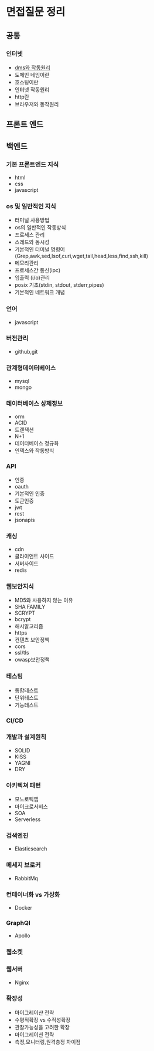 # 면접질문 정리

## 공통 
### 인터넷 
- [dms와 작동원리]()
- 도메인 네임이란
- 호스팅이란
- 인터넷 작동원리
- http란
- 브라우저와 동작원리

## 프론트 엔드 

## 백엔드 


### 기본 프론트엔드 지식
- html
- css
- javascript
### os 및 일반적인 지식
- 터미널 사용방법
- os의 일반적인 작동방식
- 프로세스 관리
- 스레드와 동시성
- 기본적인 터미널 명령어
(Grep,awk,sed,lsof,curi,wget,tail,head,less,find,ssh,kill)
- 메모리관리
- 프로세스간 통신(ipc)
- 입출력 (i/o)관리
- posix 기초(stdin, stdout, stderr,pipes)
- 기본적인 네트워크 개념


### 언어 
- javascript
### 버전관리
- github,git
### 관계형데이터베이스
- mysql
- mongo
### 데이터베이스 상제정보
- orm
- ACID
- 트랜잭션
- N+1
- 데이터베이스 정규화
- 인덱스와 작동방식
### API
- 인증
- oauth
- 기본적인 인증
- 토큰인증
- jwt
- rest
- jsonapis

### 캐싱
- cdn
- 클라이언트 사이드
- 서버사이드
- redis

### 웹보안지식
- MD5와 사용하지 않는 이유
- SHA FAMILY
- SCRYPT
- bcrypt
- 해시알고리즘
- https
- 컨텐츠 보안정책
- cors
- ssl/tls
- owasp보안정책

### 테스팅
- 통합테스트
- 단위테스트
- 기능테스트

### CI/CD 

### 개발과 설계원칙
- SOLID
- KISS
- YAGNI
- DRY

### 아키텍쳐 패턴
- 모노로틱앱
- 마이크로서비스
- SOA
- Serverless
### 검색엔진
- Elasticsearch

### 메세지 브로커
- RabbitMq
### 컨테이너화 vs 가상화
- Docker
### GraphQl
- Apollo
### 웹소켓

### 웹서버
- Nginx
### 확장성
- 마이그레이샨 전략
- 수평적확장 vs 수직성확장
- 관찰가능성을 고려한 확장
- 마이그레이션 전략
- 측정,모니터링,원격층정 차이점

